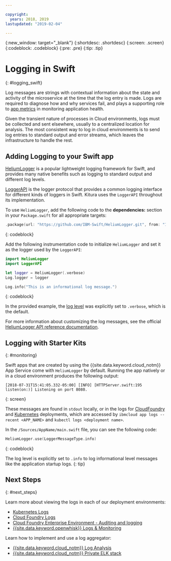 ```yaml
---

copyright:
  years: 2018, 2019
lastupdated: "2019-02-04"

---
```


{:new_window: target="_blank"}
{:shortdesc: .shortdesc}
{:screen: .screen}
{:codeblock: .codeblock}
{:pre: .pre}
{:tip: .tip}

# Logging in Swift
{: #logging_swift}

Log messages are strings with contextual information about the state and activity of the microservice at the time that the log entry is made. Logs are required to diagnose how and why services fail, and plays a supporting role to [app metrics](appmetrics.html) in monitoring application health.

Given the transient nature of processes in Cloud environments, logs must be collected and sent elsewhere, usually to a centralized location for analysis. The most consistent way to log in cloud environments is to send log entries to standard output and error streams, which leaves the infrastructure to handle the rest.

## Adding Logging to your Swift app

[HeliumLogger](https://github.com/IBM-Swift/HeliumLogger) is a popular lightweight logging framework for Swift, and provides many native benefits such as logging to standard output and different log levels.

[LoggerAPI](https://github.com/IBM-Swift/LoggerAPI) is the logger protocol that provides a common logging interface for different kinds of loggers in Swift. Kitura uses the `LoggerAPI` throughout its implementation.

To use `HeliumLogger`, add the following code to the **dependencies:** section in your `Package.swift` for all appropriate targets:
```swift
.package(url: "https://github.com/IBM-Swift/HeliumLogger.git", from: "1.7.1")
```
{: codeblock}

Add the following instrumentation code to initialize `HeliumLogger` and set it as the logger used by the `LoggerAPI`:
```swift
import HeliumLogger
import LoggerAPI

let logger = HeliumLogger(.verbose)
Log.logger = logger

Log.info("This is an informational log message.")
```
{: codeblock}

In the provided example, the [log level](http://ibm-swift.github.io/HeliumLogger/) was explicitly set to `.verbose`, which is the default.

For more information about customizing the log messages, see the official [HeliumLogger API reference documentation](http://ibm-swift.github.io/HeliumLogger/).

## Logging with Starter Kits
{: #monitoring}

Swift apps that are created by using the {{site.data.keyword.cloud_notm}} App Service come with `HeliumLogger` by default. Running the app natively or in a cloud environment produces the following output:
```
[2018-07-31T15:41:05.332-05:00] [INFO] [HTTPServer.swift:195 listen(on:)] Listening on port 8080.
```
{: screen}

These messages are found in `stdout` locally, or in the logs for [CloudFoundry](https://console.bluemix.net/docs/cli/reference/bluemix_cli/bx_cli.html#ibmcloud_app_logs) and [Kubernetes](https://kubernetes-v1-4.github.io/docs/user-guide/kubectl/kubectl_logs/) deployments, which are accessed by `ibmcloud app logs --recent <APP_NAME>` and `kubectl logs <deployment name>`.

In the `/Sources/AppName/main.swift` file, you can see the following code:
```swift
HeliumLogger.use(LoggerMessageType.info)
```
{: codeblock}

The log level is explicitly set to `.info` to log informational level messages like the application startup logs.
{: tip}

## Next Steps
{: #next_steps}

Learn more about viewing the logs in each of our deployment environments:
* [Kubernetes Logs](https://kubernetes-v1-4.github.io/docs/user-guide/kubectl/kubectl_logs/)
* [Cloud Foundry Logs](/docs/cli/reference/bluemix_cli/bx_cli.html#ibmcloud_app_logs)
* [Cloud Foundry Enterprise Environment - Auditing and logging](docs/cloud-foundry/auditing-logging.html#auditing-logging)
* [{{site.data.keyword.openwhisk}} Logs & Monitoring](/docs/openwhisk/openwhisk_logs.html#openwhisk_logs)

Learn how to implement and use a log aggregator:
* [{{site.data.keyword.cloud_notm}} Log Analysis](/docs/services/CloudLogAnalysis/log_analysis_ov.html#log_analysis_ov)
* [{{site.data.keyword.cloud_notm}} Private ELK stack](https://www.ibm.com/support/knowledgecenter/en/SSBS6K_2.1.0.2/manage_metrics/logging_elk.html)
